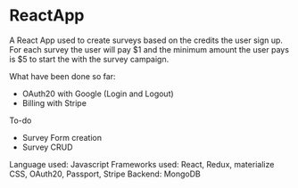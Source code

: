 # ReactApp

A React App used to create surveys based on the credits the user sign up. 
For each survey the user will pay $1 and the minimum amount the user pays is $5 to start the with the survey campaign.

What have been done so far:

* OAuth20 with Google (Login and Logout)
* Billing with Stripe

To-do

* Survey Form creation
* Survey CRUD

Language used: Javascript
Frameworks used: React, Redux, materialize CSS, OAuth20, Passport, Stripe
Backend: MongoDB

